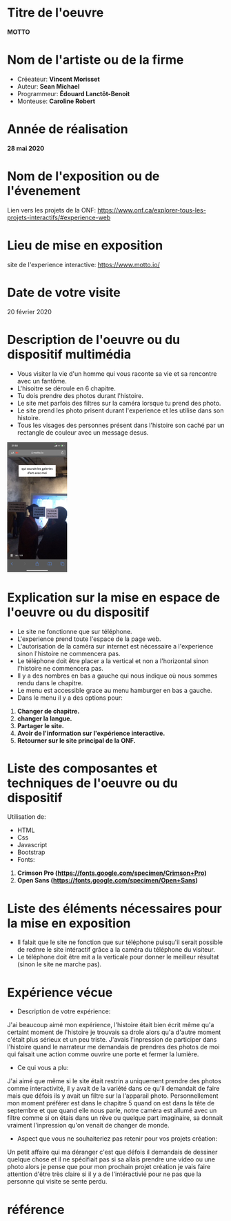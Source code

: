 # Titre de l'oeuvre
**MOTTO**
# Nom de l'artiste ou de la firme
- Créeateur: **Vincent Morisset**
- Auteur: **Sean Michael**
- Programmeur: **Édouard Lanctôt-Benoit**
- Monteuse: **Caroline Robert**
# Année de réalisation
**28 mai 2020**
# Nom de l'exposition ou de l'évenement
Lien vers les projets de la ONF: https://www.onf.ca/explorer-tous-les-projets-interactifs/#experience-web
# Lieu de mise en exposition
site de l'experience interactive: https://www.motto.io/
# Date de votre visite
20 février 2020
# Description de l'oeuvre ou du dispositif multimédia
- Vous visiter la vie d'un homme qui vous raconte sa vie et sa rencontre avec un fantôme.
- L'hisoitre se déroule en 6 chapitre.
- Tu dois prendre des photos durant l'histoire.
- Le site met parfois des filtres sur la caméra lorsque tu prend des photo.
- Le site prend les photo prisent durant l'experience et les utilise dans son histoire.
- Tous les visages des personnes présent dans l'histoire son caché par un rectangle de couleur avec un message desus.

 ![exemplede personnes avec carré sur le visage](photographies/photos/image_personnes.png)
 
# Explication sur la mise en espace de l'oeuvre ou du dispositif
- Le site ne fonctionne que sur téléphone.
- L'experience prend toute l'espace de la page web.
- L'autorisation de la caméra sur internet est nécessaire a l'experience sinon l'histoire ne commencera pas.
- Le téléphone doit être placer a la vertical et non a l'horizontal sinon l'histoire ne commencera pas.
- Il y a des nombres en bas a gauche qui nous indique où nous sommes rendu dans le chapitre.
- Le menu est accessible grace au menu hamburger en bas a gauche.
- Dans le menu il y a des options pour:
1. **Changer de chapitre.**
2. **changer la langue.**
3. **Partager le site.**
4. **Avoir de l'information sur l'expérience interactive.**
5. **Retourner sur le site principal de la ONF.**
# Liste des composantes et techniques de l'oeuvre ou du dispositif
Utilisation de:
 - HTML
 - Css
 - Javascript
 - Bootstrap
 - Fonts:
 1. **Crimson Pro (https://fonts.google.com/specimen/Crimson+Pro)**
 2. **Open Sans (https://fonts.google.com/specimen/Open+Sans)**
# Liste des éléments nécessaires pour la mise en exposition
- Il falait que le site ne fonction que sur téléphone puisqu'il serait possible de rednre le site intéractif grâce a la caméra du téléphone du visiteur.
- Le téléphone doit être mit a la verticale pour donner le meilleur résultat (sinon le site ne marche pas).
# Expérience vécue
- Description de votre expérience:

 J'ai beaucoup aimé mon expérience, l'histoire était bien écrit même qu'a certaint moment de l'histoire je trouvais sa drole alors qu'a d'autre moment c'était plus sérieux et un peu triste. J'avais l'inpression de participer dans l'histoire quand le narrateur me demandais de prendres des photos de moi qui faisait une action comme ouvrire une porte et fermer la lumière.
 
- Ce qui vous a plu:

J'ai aimé que même si le site était restrin a uniquement prendre des photos comme interactivité, il y avait de la variété dans ce qu'il demandait de faire mais que défois ils y avait un filtre sur la l'apparail photo. Personnellement mon moment préférer est dans le chapitre 5 quand on est dans la tête de septembre et que quand elle nous parle, notre caméra est allumé avec un filtre comme si on étais dans un rêve ou quelque part imaginaire, sa donnait vraiment l'inpression qu'on venait de changer de monde.

- Aspect que vous ne souhaiteriez pas retenir pour vos projets création:
 
Un petit affaire qui ma déranger c'est que défois il demandais de dessiner quelque chose et il ne spécifiait pas si sa allais prendre une video ou une photo alors je pense que pour mon prochain projet création je vais faire attention d'être très claire si il y a de l'intéractivié pour ne pas que la personne qui visite se sente perdu.
# référence
